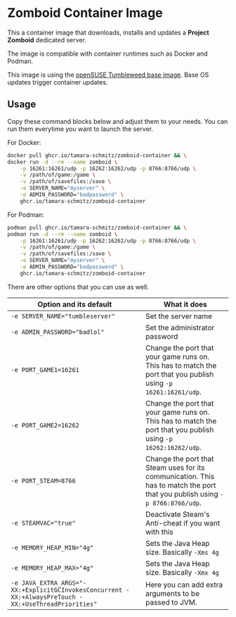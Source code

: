# Zomboid Container Image

This a container image that downloads, installs and updates a **Project
Zomboid** dedicated server.

The image is compatible with container runtimes such as Docker and Podman.

This image is using the [openSUSE Tumbleweed base
image](https://registry.opensuse.org). Base OS updates trigger container updates.

## Usage

Copy these command blocks below and adjust them to your needs.
You can run them everytime you want to launch the server.

For Docker:

```sh
docker pull ghcr.io/tamara-schmitz/zomboid-container && \
docker run -d --rm --name zomboid \
    -p 16261:16261/udp -p 16262:16262/udp -p 8766:8766/udp \
    -v /path/of/game:/game \
    -v /path/of/savefiles:/save \
    -e SERVER_NAME="myserver" \
    -e ADMIN_PASSWORD="badpassword" \
    ghcr.io/tamara-schmitz/zomboid-container
```

For Podman:

```sh
podman pull ghcr.io/tamara-schmitz/zomboid-container && \
podman run -d --rm --name zomboid \
    -p 16261:16261/udp -p 16262:16262/udp -p 8766:8766/udp \
    -v /path/of/game:/game \
    -v /path/of/savefiles:/save \
    -e SERVER_NAME="myserver" \
    -e ADMIN_PASSWORD="badpassword" \
    ghcr.io/tamara-schmitz/zomboid-container
```

There are other options that you can use as well.

| Option and its default | What it does |
| - | - |
| `-e SERVER_NAME="tumbleserver"` | Set the server name |
| `-e ADMIN_PASSWORD="badlol"` | Set the administrator password |
| `-e PORT_GAME1=16261` | Change the port that your game runs on. This has to match the port that you publish using `-p 16261:16261/udp`. |
| `-e PORT_GAME2=16262` | Change the port that your game runs on. This has to match the port that you publish using `-p 16262:16262/udp`. |
| `-e PORT_STEAM=8766` | Change the port that Steam uses for its communication. This has to match the port that you publish using `-p 8766:8766/udp`.|
| `-e STEAMVAC="true"` | Deactivate Steam's Anti-cheat if you want with this |
| `-e MEMORY_HEAP_MIN="4g"` | Sets the Java Heap size. Basically `-Xms 4g` |
| `-e MEMORY_HEAP_MAX="4g"` | Sets the Java Heap size. Basically `-Xmx 4g` |
| `-e JAVA_EXTRA_ARGS="-XX:+ExplicitGCInvokesConcurrent -XX:+AlwaysPreTouch -XX:+UseThreadPriorities"` | Here you can add extra arguments to be passed to JVM. |
